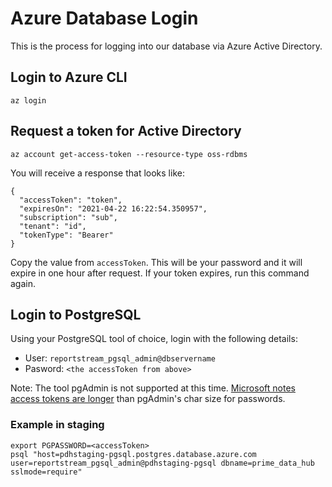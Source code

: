 # Azure Database Login

This is the process for logging into our database via Azure Active Directory.

## Login to Azure CLI

```aidl
az login
```

## Request a token for Active Directory

```aidl
az account get-access-token --resource-type oss-rdbms
```

You will receive a response that looks like:

```aidl
{
  "accessToken": "token",
  "expiresOn": "2021-04-22 16:22:54.350957",
  "subscription": "sub",
  "tenant": "id",
  "tokenType": "Bearer"
}
```

Copy the value from `accessToken`. This will be your password and it will expire in one hour after request. If your token expires, run this command again.

## Login to PostgreSQL

Using your PostgreSQL tool of choice, login with the following details:

* User: `reportstream_pgsql_admin@dbservername`
* Pasword: `<the accessToken from above>`

Note: The tool pgAdmin is not supported at this time. [Microsoft notes access tokens are longer](https://docs.microsoft.com/en-us/azure/postgresql/howto-configure-sign-in-aad-authentication#connecting-to-azure-database-for-postgresql-using-azure-ad) than pgAdmin's char size for passwords.

### Example in staging

```aidl
export PGPASSWORD=<accessToken>
psql "host=pdhstaging-pgsql.postgres.database.azure.com user=reportstream_pgsql_admin@pdhstaging-pgsql dbname=prime_data_hub sslmode=require"
```